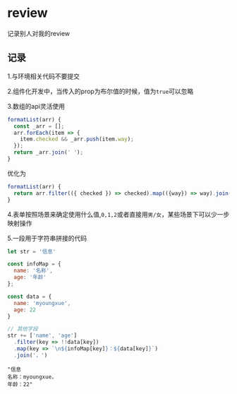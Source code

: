 # review

记录别人对我的review

## 记录

1.与环境相关代码不要提交

2.组件化开发中，当传入的prop为布尔值的时候，值为`true`可以忽略

3.数组的api灵活使用

```js
formatList(arr) {
  const _arr = [];
  arr.forEach(item => {
    item.checked && _arr.push(item.way);
  });
  return _arr.join(' ');
}
```

优化为

```js
formatList(arr) {
  return arr.filter(({ checked }) => checked).map(({way}) => way).join(' ');
}
```

4.表单按照场景来确定使用什么值,`0,1,2`或者直接用`男/女`，某些场景下可以少一步映射操作

5.一段用于字符串拼接的代码

```js
let str = '信息'

const infoMap = {
  name: '名称',
  age: '年龄'
};

const data = {
  name: 'myoungxue',
  age: 22
}

// 其他字段
str += ['name', 'age']
  .filter(key => !!data[key])
  .map(key => `\n${infoMap[key]}：${data[key]}`)
  .join('，')
```

```console
"信息
名称：myoungxue，
年龄：22"
```